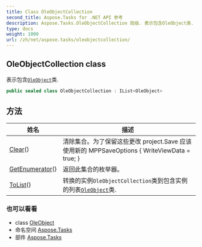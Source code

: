 ```yaml
---
title: Class OleObjectCollection
second_title: Aspose.Tasks for .NET API 参考
description: Aspose.Tasks.OleObjectCollection 班级. 表示包含OleObject类.
type: docs
weight: 1000
url: /zh/net/aspose.tasks/oleobjectcollection/
---
```

## OleObjectCollection class

表示包含[`OleObject`](../oleobject/)类.

```csharp
public sealed class OleObjectCollection : IList<OleObject>
```

## 方法

| 姓名 | 描述 |
| --- | --- |
| [Clear](../../aspose.tasks/oleobjectcollection/clear/)() | 清除集合。为了保留这些更改 project.Save 应该使用新的 MPPSaveOptions { WriteViewData = true; } |
| [GetEnumerator](../../aspose.tasks/oleobjectcollection/getenumerator/)() | 返回此集合的枚举器。 |
| [ToList](../../aspose.tasks/oleobjectcollection/tolist/)() | 转换的实例`OleObjectCollection`类到包含实例的列表[`OleObject`](../oleobject/)类. |

### 也可以看看

* class [OleObject](../oleobject/)
* 命名空间 [Aspose.Tasks](../../aspose.tasks/)
* 部件 [Aspose.Tasks](../../)


